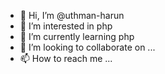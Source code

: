 - 👋 Hi, I’m @uthman-harun
- 👀 I’m interested in php
- 🌱 I’m currently learning php
- 💞️ I’m looking to collaborate on ...
- 📫 How to reach me ...

<!---
uthman-harun/uthman-harun is a ✨ special ✨ repository because its `README.md` (this file) appears on your GitHub profile.
You can click the Preview link to take a look at your changes.
--->
